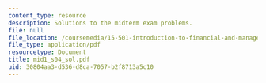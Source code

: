```yaml
---
content_type: resource
description: Solutions to the midterm exam problems.
file: null
file_location: /coursemedia/15-501-introduction-to-financial-and-managerial-accounting-spring-2004/30804aa3d536d8ca7057b2f8713a5c10_mid1_s04_sol.pdf
file_type: application/pdf
resourcetype: Document
title: mid1_s04_sol.pdf
uid: 30804aa3-d536-d8ca-7057-b2f8713a5c10
---
```

